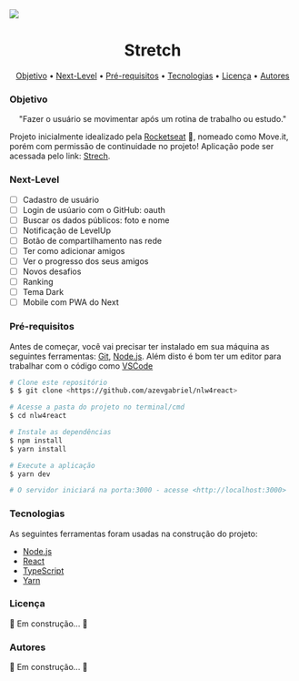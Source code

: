 <img style=(widht:75%) src="assets/index.gif">
<h1 align="center">Stretch</h1>

<p align="center">
 <a href="#objetivo">Objetivo</a> •
 <a href="#Next-Level">Next-Level</a> • 
 <a href="#Pré-requisitos">Pré-requisitos</a> • 
 <a href="#Tecnologias">Tecnologias</a> • 
 <a href="#licenca">Licença</a> • 
 <a href="#autor">Autores</a>
</p>


### Objetivo

<p align="center">"Fazer o usuário se movimentar após um rotina de trabalho ou estudo."</p>
Projeto inicialmente idealizado pela <a href="https://rocketseat.com.br/">Rocketseat</a> 🚀, nomeado como Move.it, porém com permissão de continuidade no projeto!
Aplicação pode ser acessada pelo link: <a href="https://stretch.vercel.app/">Strech</a>.

### Next-Level

- [ ] Cadastro de usuário
- [ ] Login de usúario com o GitHub: oauth
- [ ] Buscar os dados públicos: foto e nome
- [ ] Notificação de LevelUp
- [ ] Botão de compartilhamento nas rede
- [ ] Ter como adicionar amigos
- [ ] Ver o progresso dos seus amigos
- [ ] Novos desafios
- [ ] Ranking
- [ ] Tema Dark
- [ ] Mobile com PWA do Next

### Pré-requisitos

Antes de começar, você vai precisar ter instalado em sua máquina as seguintes ferramentas:
[Git](https://git-scm.com), [Node.js](https://nodejs.org/en/). 
Além disto é bom ter um editor para trabalhar com o código como [VSCode](https://code.visualstudio.com/)

```bash
# Clone este repositório
$ $ git clone <https://github.com/azevgabriel/nlw4react>

# Acesse a pasta do projeto no terminal/cmd
$ cd nlw4react

# Instale as dependências
$ npm install
$ yarn install

# Execute a aplicação
$ yarn dev

# O servidor iniciará na porta:3000 - acesse <http://localhost:3000>
```

### Tecnologias

As seguintes ferramentas foram usadas na construção do projeto:

- [Node.js](https://nodejs.org/en/)
- [React](https://pt-br.reactjs.org/)
- [TypeScript](https://www.typescriptlang.org/)
- [Yarn](https://yarnpkg.com/)

### Licença

🚧 Em construção... 🚧

### Autores

🚧 Em construção... 🚧

